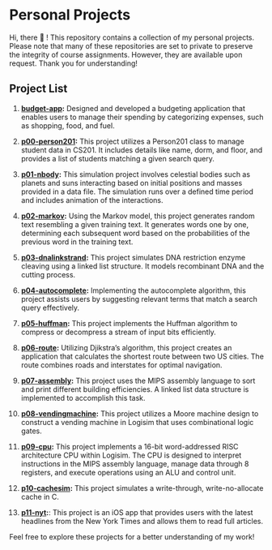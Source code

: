# Personal Projects
Hi, there 👋 ! This repository contains a collection of my personal projects. Please note that many of these repositories are set to private to preserve the integrity of course assignments. However, they are available upon request. Thank you for understanding!

## Project List

1. **[budget-app](https://github.com/kapoorr1/budget-app):** Designed and developed a budgeting application that enables users to manage their spending by categorizing expenses, such as shopping, food, and fuel.

2. **[p00-person201](https://github.com/kapoorr1/p00-person201):** This project utilizes a Person201 class to manage student data in CS201. It includes details like name, dorm, and floor, and provides a list of students matching a given search query.

3. **[p01-nbody](https://github.com/kapoorr1/p01-nbody):** This simulation project involves celestial bodies such as planets and suns interacting based on initial positions and masses provided in a data file. The simulation runs over a defined time period and includes animation of the interactions.

4. **[p02-markov](https://github.com/kapoorr1/p02-markov):** Using the Markov model, this project generates random text resembling a given training text. It generates words one by one, determining each subsequent word based on the probabilities of the previous word in the training text.

5. **[p03-dnalinkstrand](https://github.com/kapoorr1/p03-dnalinkstand):** This project simulates DNA restriction enzyme cleaving using a linked list structure. It models recombinant DNA and the cutting process.

6. **[p04-autocomplete](https://github.com/kapoorr1/p04-autocomplete):** Implementing the autocomplete algorithm, this project assists users by suggesting relevant terms that match a search query effectively.

7. **[p05-huffman](https://github.com/kapoorr1/p05-huffman):** This project implements the Huffman algorithm to compress or decompress a stream of input bits efficiently.

8. **[p06-route](https://github.com/kapoorr1/p06-route):** Utilizing Djikstra’s algorithm, this project creates an application that calculates the shortest route between two US cities. The route combines roads and interstates for optimal navigation.

9. **[p07-assembly](https://github.com/kapoorr1/p07-assembly):** This project uses the MIPS assembly language to sort and print different building efficiencies. A linked list data structure is implemented to accomplish this task.

10. **[p08-vendingmachine](https://github.com/kapoorr1/p08-vendingmachine):** This project utilizes a Moore machine design to construct a vending machine in Logisim that uses combinational logic gates.

11. **[p09-cpu](https://github.com/kapoorr1/p09-cpu):** This project implements a 16-bit word-addressed RISC architecture CPU within Logisim. The CPU is designed to interpret instructions in the MIPS assembly language, manage data through 8 registers, and execute operations using an ALU and control unit.

12. **[p10-cachesim](https://github.com/kapoorr1/p10-cachesim):** This project simulates a write-through, write-no-allocate cache in C.

13. **[p11-nyt](https://github.com/kapoorr1/ios101-capstone-project):**: This project is an iOS app that provides users with the latest headlines from the New York Times and allows them to read full articles. 

Feel free to explore these projects for a better understanding of my work!
